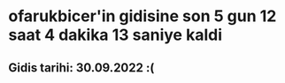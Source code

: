 # ofarukbicer'in gidisine son 5 gun 12 saat 4 dakika 13 saniye kaldi

## Gidis tarihi: 30.09.2022 :(